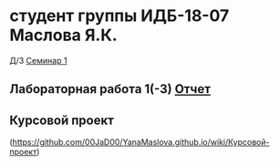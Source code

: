 # студент группы ИДБ-18-07 Маслова Я.К.
Д/З [Семинар 1](https://github.com/stankin/design-part-1/wiki/sem1)

## Лабораторная работа 1(-3) [Отчет](https://github.com/00JaD00/YanaMaslova.github.io/wiki/%D0%9B%D0%B0%D0%B1%D0%BE%D1%80%D0%B0%D1%82%D0%BE%D1%80%D0%BD%D0%B0%D1%8F-1-3)

## Курсовой проект
(https://github.com/00JaD00/YanaMaslova.github.io/wiki/Курсовой-проект)
